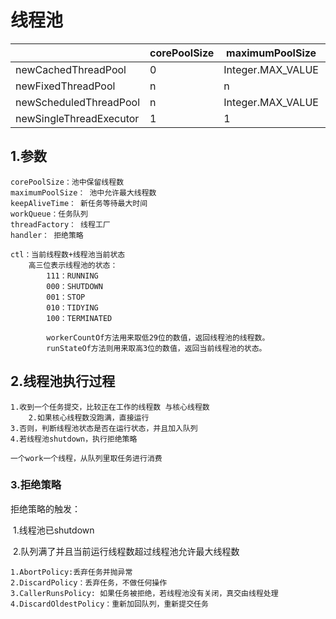 线程池
===


|                         | corePoolSize | maximumPoolSize   | keepAliveTime | workQueue           | threadFactory        | handler        |
| ----------------------- | ------------ | ----------------- | ------------- | ------------------- | -------------------- | -------------- |
| newCachedThreadPool     | 0            | Integer.MAX_VALUE | 60s           | SynchronousQueue    | defaultThreadFactory | defaultHandler |
| newFixedThreadPool      | n            | n                 | 0s            | LinkedBlockingQueue |                      |                |
| newScheduledThreadPool  | n            | Integer.MAX_VALUE | 0s            | DelayedWorkQueue    |                      |                |
| newSingleThreadExecutor | 1            | 1                 | 0s            | LinkedBlockingQueue |                      |                |



1.参数
---

    corePoolSize：池中保留线程数
    maximumPoolSize： 池中允许最大线程数
    keepAliveTime： 新任务等待最大时间
    workQueue：任务队列
    threadFactory： 线程工厂
    handler： 拒绝策略
    
    ctl：当前线程数+线程池当前状态
        高三位表示线程池的状态：
            111：RUNNING
            000：SHUTDOWN
            001：STOP
            010：TIDYING
            100：TERMINATED
            
            workerCountOf方法用来取低29位的数值，返回线程池的线程数。
            runStateOf方法则用来取高3位的数值，返回当前线程池的状态。

2.线程池执行过程
---

    1.收到一个任务提交，比较正在工作的线程数 与核心线程数
        2.如果核心线程数没跑满，直接运行
    3.否则，判断线程池状态是否在运行状态，并且加入队列
    4.若线程池shutdown，执行拒绝策略
    
    一个work一个线程，从队列里取任务进行消费
### 3.拒绝策略

拒绝策略的触发：

​		1.线程池已shutdown

​		2.队列满了并且当前运行线程数超过线程池允许最大线程数

```
1.AbortPolicy:丢弃任务并抛异常
2.DiscardPolicy：丢弃任务，不做任何操作
3.CallerRunsPolicy: 如果任务被拒绝，若线程池没有关闭，真交由线程处理
4.DiscardOldestPolicy：重新加回队列，重新提交任务
```

